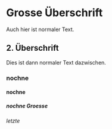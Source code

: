 # Grosse Überschrift
Auch hier ist normaler Text.
## 2. Überschrift
Dies ist dann normaler Text dazwischen.
### nochne
#### nochne 
##### nochne Groesse
###### letzte

